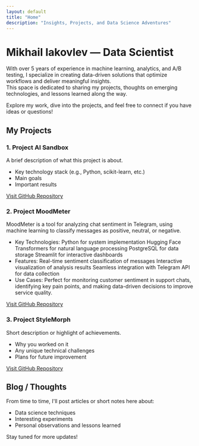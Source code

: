 ```yaml
---
layout: default
title: "Home"
description: "Insights, Projects, and Data Science Adventures"
---
```


# Mikhail Iakovlev — Data Scientist

With over 5 years of experience in machine learning, analytics, and A/B testing, I specialize in creating data-driven solutions that optimize workflows and deliver meaningful insights.  
This space is dedicated to sharing my projects, thoughts on emerging technologies, and lessons learned along the way.  

Explore my work, dive into the projects, and feel free to connect if you have ideas or questions!

## My Projects

### 1. Project AI Sandbox  
A brief description of what this project is about.  
- Key technology stack (e.g., Python, scikit-learn, etc.)  
- Main goals  
- Important results  

[Visit GitHub Repository](https://github.com/miakovlev/AI_sandbox)

### 2. Project MoodMeter  
MoodMeter is a tool for analyzing chat sentiment in Telegram, using machine learning to classify messages as positive, neutral, or negative.

- Key Technologies:
Python for system implementation
Hugging Face Transformers for natural language processing
PostgreSQL for data storage
Streamlit for interactive dashboards
- Features:
Real-time sentiment classification of messages
Interactive visualization of analysis results
Seamless integration with Telegram API for data collection
- Use Cases:
Perfect for monitoring customer sentiment in support chats, identifying key pain points, and making data-driven decisions to improve service quality.

[Visit GitHub Repository](https://github.com/miakovlev/MoodMeter)

### 3. Project StyleMorph  
Short description or highlight of achievements.  
- Why you worked on it  
- Any unique technical challenges  
- Plans for future improvement  

[Visit GitHub Repository](https://github.com/miakovlev/StyleMorph)

## Blog / Thoughts  
From time to time, I'll post articles or short notes here about:  
- Data science techniques  
- Interesting experiments  
- Personal observations and lessons learned  

Stay tuned for more updates!
